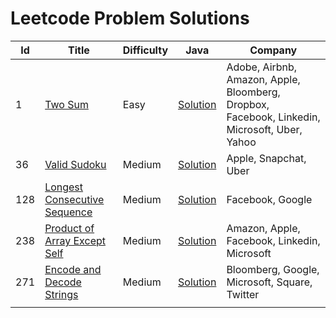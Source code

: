 # Leetcode Problem Solutions

| **Id** | **Title**                                                                                               | **Difficulty** | **Java**                                                                                                                                         | **Company**                                                                                  |
|--------|---------------------------------------------------------------------------------------------------------|----------------|--------------------------------------------------------------------------------------------------------------------------------------------------|----------------------------------------------------------------------------------------------|
| 1      | [Two Sum](https://leetcode.com/problems/two-sum/)                                                       | Easy           | [Solution](https://github.com/AkshayChandole/LeetcodeSolution/blob/main/src/main/java/ArraysAndHashing/TwoSum/Solution.java)                     | Adobe, Airbnb, Amazon, Apple, Bloomberg, Dropbox, Facebook, Linkedin, Microsoft, Uber, Yahoo |
| 36     | [Valid Sudoku](https://leetcode.com/problems/valid-sudoku/)                                             | Medium         | [Solution](https://github.com/AkshayChandole/LeetcodeSolution/blob/main/src/main/java/ArraysAndHashing/ValidSudoku/Solution.java)                | Apple, Snapchat, Uber                                                                        |
| 128    | [Longest Consecutive Sequence](https://leetcode.com/problems/longest-consecutive-sequence/)             | Medium         | [Solution](https://github.com/AkshayChandole/LeetcodeSolution/blob/main/src/main/java/ArraysAndHashing/LongestConsecutiveSequence/Solution.java) | Facebook, Google                                                                             |
| 238    | [Product of Array Except Self](https://leetcode.com/problems/product-of-array-except-self/description/) | Medium         | [Solution](https://github.com/AkshayChandole/LeetcodeSolution/blob/main/src/main/java/ArraysAndHashing/ProductOfArrayExceptSelf/Solution.java)   | Amazon, Apple, Facebook, Linkedin, Microsoft                                                 |
| 271    | [Encode and Decode Strings](https://leetcode.com/problems/encode-and-decode-strings/)                   | Medium         | [Solution](https://github.com/AkshayChandole/LeetcodeSolution/blob/main/src/main/java/ArraysAndHashing/EncodeAndDecodeStrings/Solution.java)     | Bloomberg, Google, Microsoft, Square, Twitter                                                |
|        | []()                                                                                                    |                | []()                                                                                                                                             |                                                                                              |

